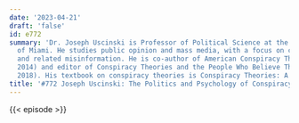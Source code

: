 ```yaml
---
date: '2023-04-21'
draft: 'false'
id: e772
summary: 'Dr. Joseph Uscinski is Professor of Political Science at the University
  of Miami. He studies public opinion and mass media, with a focus on conspiracy theories
  and related misinformation. He is co-author of American Conspiracy Theories (Oxford,
  2014) and editor of Conspiracy Theories and the People Who Believe Them (Oxford,
  2018). His textbook on conspiracy theories is Conspiracy Theories: A Primer.'
title: '#772 Joseph Uscinski: The Politics and Psychology of Conspiracy Theories'
---
```

{{< episode >}}
